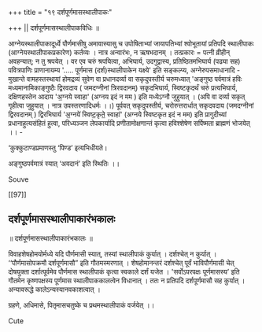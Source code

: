 +++
title = "१९ दर्शपूर्णमासस्थालीपाकः"

+++
 || दर्शपूर्णमासस्थालीपाकविधिः ॥

आग्नेयस्थालीपाकादूर्ध्वे पौर्णमासीषु अमावास्यासु च उपोषिताभ्यां जायापतिभ्यां श्वोभूतायां प्रतिपदि स्थालीपाकः (आग्नेयस्थालीपाकप्रकारेण) कर्तव्यः । नात्र अन्वारंभः, न ऋषभदानम् । तत्प्रकारः = पत्नी व्रीहीन् अवहन्यात्; न तु श्रपयेत् । वर एव चरुं श्रपयित्वा, अभिघार्य, उदगुद्वास्य, प्रतिष्ठितमभिघार्य (पढ्या सह) पवित्रपाणिः प्राणानायम्य '..... पूर्णमास (दर्श)स्थालीपाकेन यक्ष्ये' इति सङ्कल्प्य, अग्नेरुपसमाधानादि - मुखान्ते वामहस्तस्थायां होमद्रव्यं सुवेण वा प्रधानदर्व्या वा सकृदुपस्तीर्य चरुमध्यात् 'अङ्गुष्ठ पर्वमात्रं हविः मध्यमानामिकाङ्गुष्ठैः द्विरवदाय ( जमदग्नीनां त्रिरवदानम्) सकृदभिघार्य, स्विष्टकृदर्थं चरुं प्रत्यभिघार्य, दक्षिणहस्तेन आदाय 'अ॒ग्नये स्वाहा' (अग्नय इदं न मम ) इति मध्येऽग्नौ जुहुयात् । (अपि वा दर्व्या सकृत् गृहीत्वा जुहुयात् । नात्र उपस्तरणादिधर्मः ।।) पूर्ववत् सकृदुपस्तीर्य, चरोरुत्तरार्धात् सकृदवदाय (जमदग्नीनां द्विरवदानम् ) द्विरभिघार्य 'अ॒ग्नये॑ स्विष्ट॒कृते॒ स्वाहा॑' (अग्नये स्विष्टकृत इदं न मम) इति प्रागुदीच्यां प्रधानाहुत्यसंहितं हुत्वा, परिध्यञ्जन लेपकार्यादि प्रणीतामोक्षणान्तं कृत्वा हविश्शेषेण सर्पिष्मता ब्राह्मणं भोजयेत् ।। -

‘कुक्कुटाण्डप्रमाणस्तु ‘पिण्ड’ इत्यभिधीयते।

अङ्गुष्ठपर्वमात्रं स्यात् ‘अवदानं’ इति स्थितिः ।।

Souve

[[97]]


## दर्शपूर्णमासस्थालीपाकारंभकालः
॥ दर्शपूर्णमासस्थालीपाकारंभकालः ॥ 

विवाहशेषहोमयोर्मध्ये यदि पौर्णमासी स्यात्, तस्यां स्थालीपाकं कुर्यात् । दर्शश्चेत् न कुर्यात् । ‘‘पौर्णमासोपक्रमौ दर्शपूर्णमासौ” इति गौतमस्मरणात् । शेषहोमानन्तरं दर्शश्चेत् पूर्वं भाविपौर्णमासी चेत् दोषयुक्ता दर्शात्पूर्वमेव पौर्णमास स्थालीपाकं कृत्वा स्वकाले दर्शं यजेत । 'सर्वोऽपरपक्षः पूर्णमासस्य’ इति गौतमेन कृष्णपक्षस्य पूर्णमास स्थालीपाककालत्वेन विधानात् । ततः न प्रतिपदि दर्शपूर्णमासौ सह कुर्यात् । अन्यावरूद्धे कालेऽन्यस्यानवकाशत्वात् ।

ग्रहणे, अधिमासे, पितृमासचतुष्के च प्रथमस्थालीपाकं वर्जयेत् ।।

Cute
